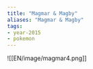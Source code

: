 ```yaml
---
title: "Magmar & Magby"
aliases: "Magmar & Magby"
tags:
- year-2015
- pokemon
---
```

![[EN/image/magmar4.png]]